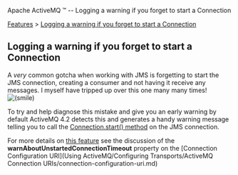 Apache ActiveMQ ™ -- Logging a warning if you forget to start a Connection 

[Features](features.md) > [Logging a warning if you forget to start a Connection](FeaturesFeatures/Features/logging-a-warning-if-you-forget-to-start-a-connection.md)


Logging a warning if you forget to start a Connection
-----------------------------------------------------

A _very_ common gotcha when working with JMS is forgetting to start the JMS connection, creating a consumer and not having it receive any messages. I myself have tripped up over this one many many times! ![(smile)](https://cwiki.apache.org/confluence/s/en_GB/5997/6f42626d00e36f53fe51440403446ca61552e2a2.1/_/images/icons/emoticons/smile.png)

To try and help diagnose this mistake and give you an early warning by default ActiveMQ 4.2 detects this and generates a handy warning message telling you to call the [Connection.start() method](http://java.sun.com/j2ee/1.4/docs/api/javax/jms/Connection.html#start()) on the JMS connection.

For more details on [this feature](https://issues.apache.org/activemq/browse/AMQ-1253) see the discussion of the **warnAboutUnstartedConnectionTimeout** property on the [Connection Configuration URI](Using ActiveMQ/Configuring Transports/ActiveMQ Connection URIs/connection-configuration-uri.md)

